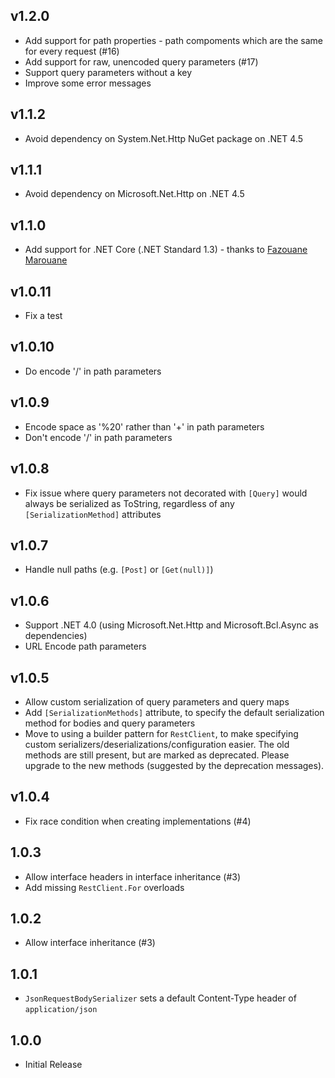 v1.2.0
------

 - Add support for path properties - path compoments which are the same for every request (#16)
 - Add support for raw, unencoded query parameters (#17)
 - Support query parameters without a key
 - Improve some error messages

v1.1.2
------

 - Avoid dependency on System.Net.Http NuGet package on .NET 4.5

v1.1.1
------

 - Avoid dependency on Microsoft.Net.Http on .NET 4.5

v1.1.0
------

 - Add support for .NET Core (.NET Standard 1.3) - thanks to [Fazouane Marouane](https://github.com/fazouane-marouane)

v1.0.11
-------

 - Fix a test

v1.0.10
-------

 - Do encode '/' in path parameters

v1.0.9
------

 - Encode space as '%20' rather than '+' in path parameters
 - Don't encode '/' in path parameters

v1.0.8
------

 - Fix issue where query parameters not decorated with `[Query]` would always be serialized as ToString, regardless of any `[SerializationMethod]` attributes

v1.0.7
------

 - Handle null paths (e.g. `[Post]` or `[Get(null)]`)

v1.0.6
------

 - Support .NET 4.0 (using Microsoft.Net.Http and Microsoft.Bcl.Async as dependencies)
 - URL Encode path parameters

v1.0.5
------

 - Allow custom serialization of query parameters and query maps
 - Add `[SerializationMethods]` attribute, to specify the default serialization method for bodies and query parameters
 - Move to using a builder pattern for `RestClient`, to make specifying custom serializers/deserializations/configuration easier.
   The old methods are still present, but are marked as deprecated. Please upgrade to the new methods (suggested by the deprecation messages).

v1.0.4
------

 - Fix race condition when creating implementations (#4)

1.0.3
-----

 - Allow interface headers in interface inheritance (#3)
 - Add missing `RestClient.For` overloads

1.0.2
-----

 - Allow interface inheritance (#3)

1.0.1
-----

 - `JsonRequestBodySerializer` sets a default Content-Type header of `application/json`

1.0.0
-----

 - Initial Release